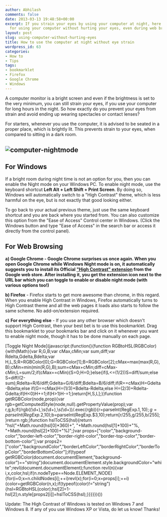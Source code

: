 ```yaml
---
author: Abhilash
comments: false
date: 2013-03-13 19:48:58+00:00
excerpt: If you strain your eyes by using your computer at night, here are some tips
  for using your computer without hurting your eyes, even during web browsing
layout: post
slug: using-computer-without-hurting-eyes
title: How to use the computer at night without eye strain
wordpress_id: 63
categories:
- How to
- Tips
tags:
- bookmarklet
- Firefox
- Google Chrome
- Windows
---
```


A computer monitor is a bright screen and even if the brightness is set to the very minimum, you can still strain your eyes, if you use your computer for long hours in the night. So how exactly do you prevent your eyes from strain and avoid ending up wearing spectacles or contact lenses?

For starters, whenever you use the computer, it is advised to be seated in a proper place, which is brightly lit. This prevents strain to your eyes, when compared to sitting in a dark room.


## ![computer-nightmode](http://img.techcovered.org/tc/computer-nightmode.png)




## For Windows


If a bright room during night time is not an option for you, then you can enable the Night mode on your Windows PC. To enable night mode, use the keyboard shortcut **Left Alt + Left Shift + Print Screen**. By doing so, Windows will automatically switch to a "High Contrast" theme, which is less harmful on the eye, but is not exactly that good looking either.

To go back to your actual previous theme, just use the same keyboard shortcut and you are back where you started from. You can also customize this option from the "Ease of Access" Control center in Windows. (Click the Windows button and type "Ease of Access" in the search bar or access it directly from the control panel).


## For Web Browsing


**a) Google Chrome **- Google Chrome surprises us once again. When you open Google Chrome while Windows Night mode is on, it automatically suggests you to install its Official ["High Contrast" extension](https://chrome.google.com/webstore/detail/high-contrast/djcfdncoelnlbldjfhinnjlhdjlikmph/) from the Google web store. After installing it, you get the extension icon next to the URL bar which you can toggle to enable or disable night mode (with various options too!**)**

**b) Firefox** - Firefox starts to get more awesome than chrome, in this regard. When you enable High Contrast in Windows, Firefox automatically turns to High Contrast theme and all the web pages it loads also starts to follow the same scheme. No add-on/extension required.

**c)** **For everything else** - If you use any other browser which doesn't support High Contrast, then your best bet is to use this bookmarklet. Drag this bookmarklet to your bookmarks bar and click on it whenever you want to enable night mode, though it has to be done manually on each page.

[Toggle Night Mode](javascript:(function(){function RGBtoHSL(RGBColor){with(Math){var R,G,B;var cMax,cMin;var sum,diff;var Rdelta,Gdelta,Bdelta;var H,L,S;R=RGBColor[0];G=RGBColor[1];B=RGBColor[2];cMax=max(max(R,G),B);cMin=min(min(R,G),B);sum=cMax+cMin;diff=cMax-cMin;L=sum/2;if(cMax==cMin){S=0;H=0;}else{if(L<=(1/2))S=diff/sum;else S=diff/(2-sum);Rdelta=R/6/diff;Gdelta=G/6/diff;Bdelta=B/6/diff;if(R==cMax)H=Gdelta-Bdelta;else if(G==cMax)H=(1/3)+Bdelta-Rdelta;else H=(2/3)+Rdelta-Gdelta;if(H<0)H+=1;if(H>1)H-=1;}return[H,S,L];}}function getRGBColor(node,prop){var rgb=getComputedStyle(node,null).getPropertyValue(prop);var r,g,b;if(/rgb\((\d+),\s(\d+),\s(\d+)\)/.exec(rgb)){r=parseInt(RegExp.$1,10);g=parseInt(RegExp.$2,10);b=parseInt(RegExp.$3,10);return[r/255,g/255,b/255];}return rgb;}function hslToCSS(hsl){return "hsl("+Math.round(hsl[0]*360)+", "+Math.round(hsl[1]*100)+"%, "+Math.round(hsl[2]*100)+"%)";}var props=["color","background-color","border-left-color","border-right-color","border-top-color","border-bottom-color"];var props2=["color","backgroundColor","borderLeftColor","borderRightColor","borderTopColor","borderBottomColor"];if(typeof getRGBColor(document.documentElement,"background-color")=="string")document.documentElement.style.backgroundColor="white";revl(document.documentElement);function revl(n){var i,x,color,hsl;if(n.nodeType==Node.ELEMENT_NODE){for(i=0;x=n.childNodes[i];++i)revl(x);for(i=0;x=props[i];++i){color=getRGBColor(n,x);if(typeof(color)!="string"){hsl=RGBtoHSL(color);hsl[2]=1-hsl[2];n.style[props2[i]]=hslToCSS(hsl);}}}}})())

Update: The High Contrast of Windows is tested on Windows 7 and Windows 8. If any of you use Windows XP or Vista, do let us know! Thanks!
